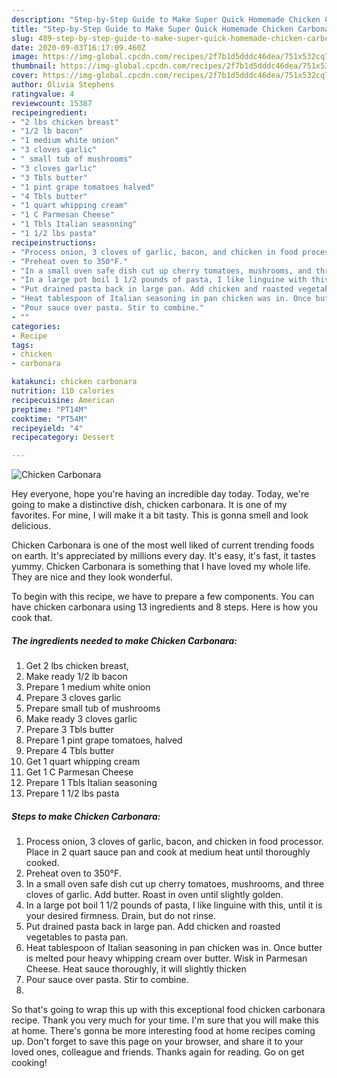 ```yaml
---
description: "Step-by-Step Guide to Make Super Quick Homemade Chicken Carbonara"
title: "Step-by-Step Guide to Make Super Quick Homemade Chicken Carbonara"
slug: 489-step-by-step-guide-to-make-super-quick-homemade-chicken-carbonara
date: 2020-09-03T16:17:09.460Z
image: https://img-global.cpcdn.com/recipes/2f7b1d5dddc46dea/751x532cq70/chicken-carbonara-recipe-main-photo.jpg
thumbnail: https://img-global.cpcdn.com/recipes/2f7b1d5dddc46dea/751x532cq70/chicken-carbonara-recipe-main-photo.jpg
cover: https://img-global.cpcdn.com/recipes/2f7b1d5dddc46dea/751x532cq70/chicken-carbonara-recipe-main-photo.jpg
author: Olivia Stephens
ratingvalue: 4
reviewcount: 15387
recipeingredient:
- "2 lbs chicken breast"
- "1/2 lb bacon"
- "1 medium white onion"
- "3 cloves garlic"
- " small tub of mushrooms"
- "3 cloves garlic"
- "3 Tbls butter"
- "1 pint grape tomatoes halved"
- "4 Tbls butter"
- "1 quart whipping cream"
- "1 C Parmesan Cheese"
- "1 Tbls Italian seasoning"
- "1 1/2 lbs pasta"
recipeinstructions:
- "Process onion, 3 cloves of garlic, bacon, and chicken in food processor. Place in 2 quart sauce pan and cook at medium heat until thoroughly cooked."
- "Preheat oven to 350°F."
- "In a small oven safe dish cut up cherry tomatoes, mushrooms, and three cloves of garlic. Add butter. Roast in oven until slightly golden."
- "In a large pot boil 1 1/2 pounds of pasta, I like linguine with this, until it is your desired firmness. Drain, but do not rinse."
- "Put drained pasta back in large pan. Add chicken and roasted vegetables to pasta pan."
- "Heat tablespoon of Italian seasoning in pan chicken was in. Once butter is melted pour heavy whipping cream over butter. Wisk in Parmesan Cheese. Heat sauce thoroughly, it will slightly thicken"
- "Pour sauce over pasta. Stir to combine."
- ""
categories:
- Recipe
tags:
- chicken
- carbonara

katakunci: chicken carbonara 
nutrition: 110 calories
recipecuisine: American
preptime: "PT14M"
cooktime: "PT54M"
recipeyield: "4"
recipecategory: Dessert

---
```



![Chicken Carbonara](https://img-global.cpcdn.com/recipes/2f7b1d5dddc46dea/751x532cq70/chicken-carbonara-recipe-main-photo.jpg)

Hey everyone, hope you're having an incredible day today. Today, we're going to make a distinctive dish, chicken carbonara. It is one of my favorites. For mine, I will make it a bit tasty. This is gonna smell and look delicious.

Chicken Carbonara is one of the most well liked of current trending foods on earth. It's appreciated by millions every day. It's easy, it's fast, it tastes yummy. Chicken Carbonara is something that I have loved my whole life. They are nice and they look wonderful.




To begin with this recipe, we have to prepare a few components. You can have chicken carbonara using 13 ingredients and 8 steps. Here is how you cook that.

<!--inarticleads1-->

##### The ingredients needed to make Chicken Carbonara:

1. Get 2 lbs chicken breast,
1. Make ready 1/2 lb bacon
1. Prepare 1 medium white onion
1. Prepare 3 cloves garlic
1. Prepare  small tub of mushrooms
1. Make ready 3 cloves garlic
1. Prepare 3 Tbls butter
1. Prepare 1 pint grape tomatoes, halved
1. Prepare 4 Tbls butter
1. Get 1 quart whipping cream
1. Get 1 C Parmesan Cheese
1. Prepare 1 Tbls Italian seasoning
1. Prepare 1 1/2 lbs pasta




<!--inarticleads2-->

##### Steps to make Chicken Carbonara:

1. Process onion, 3 cloves of garlic, bacon, and chicken in food processor. Place in 2 quart sauce pan and cook at medium heat until thoroughly cooked.
1. Preheat oven to 350°F.
1. In a small oven safe dish cut up cherry tomatoes, mushrooms, and three cloves of garlic. Add butter. Roast in oven until slightly golden.
1. In a large pot boil 1 1/2 pounds of pasta, I like linguine with this, until it is your desired firmness. Drain, but do not rinse.
1. Put drained pasta back in large pan. Add chicken and roasted vegetables to pasta pan.
1. Heat tablespoon of Italian seasoning in pan chicken was in. Once butter is melted pour heavy whipping cream over butter. Wisk in Parmesan Cheese. Heat sauce thoroughly, it will slightly thicken
1. Pour sauce over pasta. Stir to combine.
1. 




So that's going to wrap this up with this exceptional food chicken carbonara recipe. Thank you very much for your time. I'm sure that you will make this at home. There's gonna be more interesting food at home recipes coming up. Don't forget to save this page on your browser, and share it to your loved ones, colleague and friends. Thanks again for reading. Go on get cooking!
